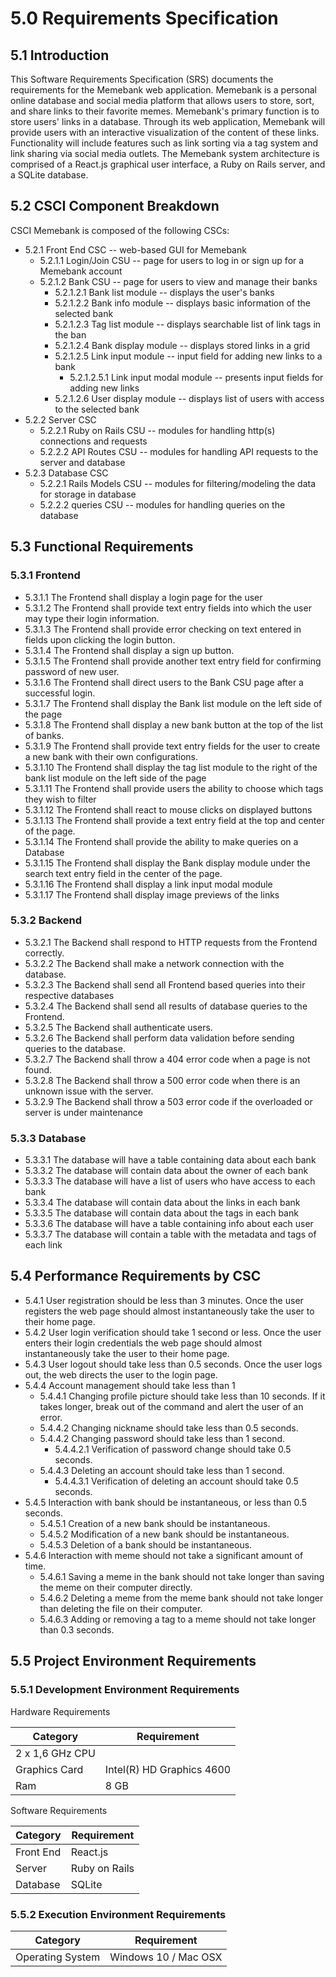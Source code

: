 # 5.0	Requirements Specification


## 5.1	Introduction

This Software Requirements Specification (SRS) documents the requirements for the Memebank web application. Memebank is a personal online database and social media platform that allows users to store, sort, and share links to their favorite memes. Memebank's primary function is to store users' links in a database. Through its web application, Memebank will provide users with an interactive visualization of the content of these links. Functionality will include features such as link sorting via a tag system and link sharing via social media outlets. The Memebank system architecture is comprised of a React.js graphical user interface, a Ruby on Rails server, and a SQLite database.

## 5.2	CSCI Component Breakdown
CSCI Memebank is composed of the following CSCs:

- 5.2.1 Front End CSC -- web-based GUI for Memebank
  - 5.2.1.1 Login/Join CSU -- page for users to log in or sign up for a Memebank account
  - 5.2.1.2 Bank CSU -- page for users to view and manage their banks
    - 5.2.1.2.1 Bank list module -- displays the user's banks
    - 5.2.1.2.2 Bank info module -- displays basic information of the selected bank
    - 5.2.1.2.3 Tag list module -- displays searchable list of link tags in the ban
    - 5.2.1.2.4 Bank display module -- displays stored links in a grid
    - 5.2.1.2.5 Link input module -- input field for adding new links to a bank
      - 5.2.1.2.5.1 Link input modal module -- presents input fields for adding new links
    - 5.2.1.2.6 User display module -- displays list of users with access to the selected bank
- 5.2.2 Server CSC
  - 5.2.2.1 Ruby on Rails CSU -- modules for handling http(s) connections and requests
  - 5.2.2.2 API Routes CSU --  modules for handling API requests to the server and database
- 5.2.3 Database CSC
  - 5.2.2.1 Rails Models CSU -- modules for filtering/modeling the data for storage in database
  - 5.2.2.2 queries CSU -- modules for handling queries on the database

## 5.3	Functional Requirements

### 5.3.1	Frontend
  - 5.3.1.1 The Frontend shall display a login page for the user
  - 5.3.1.2 The Frontend shall provide text entry fields into which the user may type their login information.
  - 5.3.1.3 The Frontend shall provide error checking on text entered in fields upon clicking the login button.
  - 5.3.1.4 The Frontend shall display a sign up button.
  - 5.3.1.5 The Frontend shall provide another text entry field for confirming password of new user.
  - 5.3.1.6 The Frontend shall direct users to the Bank CSU page after a successful login.
  - 5.3.1.7 The Frontend shall display the Bank list module on the left side of the page
  - 5.3.1.8 The Frontend shall display a new bank button at the top of the list of banks.
  - 5.3.1.9 The Frontend shall provide text entry fields for the user to create a new bank with their own configurations.
  - 5.3.1.10 The Frontend shall display the tag list module to the right of the bank list module on the left side of the page
  - 5.3.1.11 The Frontend  shall provide users the ability to choose which tags they wish to filter
  - 5.3.1.12 The Frontend shall react to mouse clicks on displayed buttons
  - 5.3.1.13 The Frontend shall provide a text entry field at the top and center of the page.
  - 5.3.1.14 The Frontend shall provide the ability to make queries on a Database
  - 5.3.1.15 The Frontend shall display the Bank display module under the search text entry field in the center of the page.
  - 5.3.1.16 The Frontend shall display a link input modal module
  - 5.3.1.17 The Frontend shall display image previews of the links

### 5.3.2	Backend
  - 5.3.2.1 The Backend shall respond to HTTP requests from the Frontend correctly.
  - 5.3.2.2 The Backend shall make a network connection with the database.
  - 5.3.2.3 The Backend shall send all Frontend based queries into their respective databases
  - 5.3.2.4 The Backend shall send all results of database queries to the Frontend.
  - 5.3.2.5 The Backend shall authenticate users.
  - 5.3.2.6 The Backend shall perform data validation before sending queries to the database.
  - 5.3.2.7 The Backend shall throw a 404 error code when a page is not found.
  - 5.3.2.8 The Backend shall throw a 500 error code when there is an unknown issue with the server.
  - 5.3.2.9 The Backend shall throw a 503 error code if the overloaded or server is under maintenance

### 5.3.3	Database
  - 5.3.3.1 The database will have a table containing data about each bank
  - 5.3.3.2 The database will contain data about the owner of each bank
  - 5.3.3.3 The database will have a list of users who have access to each bank
  - 5.3.3.4 The database will contain data about the links in each bank
  - 5.3.3.5 The database will contain data about the tags in each bank
  - 5.3.3.6 The database will have a table containing info about each user
  - 5.3.3.7 The database will contain a table with the metadata and tags of each link
  
## 5.4	Performance Requirements by CSC
  - 5.4.1 User registration should be less than 3 minutes. Once the user registers
  the web page should almost instantaneously take the user to their home page.
  - 5.4.2 User login verification should take 1 second or less. Once the user enters
  their login credentials the web page should almost instantaneously take the user to their
  home page.
  - 5.4.3 User logout should take less than 0.5 seconds. Once the user logs out, the web
    directs the user to the login page.
  - 5.4.4 Account management should take less than 1
     - 5.4.4.1 Changing profile picture should take less than 10 seconds. If it takes longer,
     break out of the command and alert the user of an error.
     - 5.4.4.2 Changing nickname should take less than 0.5 seconds.
     - 5.4.4.2 Changing password should take less than 1 second.
       - 5.4.4.2.1 Verification of password change should take 0.5 seconds.
     - 5.4.4.3 Deleting an account should take less than 1 second.
       - 5.4.4.3.1 Verification of deleting an account should take 0.5 seconds.
  - 5.4.5 Interaction with bank should be instantaneous, or less than 0.5 seconds.
    - 5.4.5.1 Creation of a new bank should be instantaneous.
    - 5.4.5.2 Modification of a new bank should be instantaneous.
    - 5.4.5.3 Deletion of a bank should be instantaneous.
  - 5.4.6 Interaction with meme should not take a significant amount of time.
    - 5.4.6.1 Saving a meme in the bank should not take longer than saving the meme on their computer directly.
    - 5.4.6.2 Deleting a meme from the meme bank should not take longer than deleting the file on their computer.
    - 5.4.6.3 Adding or removing a tag to a meme should not take longer than 0.3 seconds.

## 5.5	Project Environment Requirements

### 5.5.1	Development Environment Requirements
Hardware Requirements

| Category | Requirement |
|---|---|
| 2 x 1,6 GHz CPU |
| Graphics Card | Intel(R) HD Graphics 4600 |
| Ram | 8 GB |

Software Requirements

| Category | Requirement |
|---|---|
| Front End | React.js |
| Server | Ruby on Rails |
| Database | SQLite |


### 5.5.2	Execution Environment Requirements

| Category | Requirement |
|---|---|
| Operating System | Windows 10 / Mac OSX |
